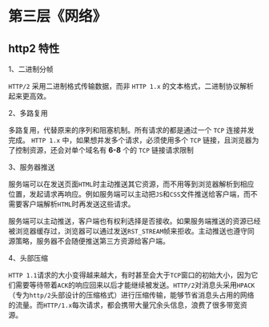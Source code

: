 # 第三层《网络》

## http2 特性

1、二进制分帧

`HTTP/2` 采用二进制格式传输数据，而非 `HTTP 1.x` 的文本格式，二进制协议解析起来更高效。

2、多路复用

多路复用，代替原来的序列和阻塞机制。所有请求的都是通过一个 `TCP` 连接并发完成。 `HTTP 1.x` 中，如果想并发多个请求，必须使用多个 `TCP` 链接，且浏览器为了控制资源，还会对单个域名有 **6-8** 个的 `TCP` 链接请求限制

3、服务器推送

服务端可以在发送页面`HTML`时主动推送其它资源，而不用等到浏览器解析到相应位置，发起请求再响应。例如服务端可以主动把`JS`和`CSS`文件推送给客户端，而不需要客户端解析`HTML`时再发送这些请求。

服务端可以主动推送，客户端也有权利选择是否接收。如果服务端推送的资源已经被浏览器缓存过，浏览器可以通过发送`RST_STREAM`帧来拒收。主动推送也遵守同源策略，服务器不会随便推送第三方资源给客户端。

4、头部压缩

`HTTP 1.1`请求的大小变得越来越大，有时甚至会大于`TCP`窗口的初始大小，因为它们需要等待带着`ACK`的响应回来以后才能继续被发送。`HTTP/2`对消息头采用`HPACK`（专为`http/2`头部设计的压缩格式）进行压缩传输，能够节省消息头占用的网络的流量。而`HTTP/1.x`每次请求，都会携带大量冗余头信息，浪费了很多带宽资源。
